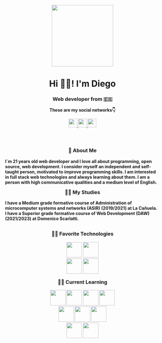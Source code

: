 <p align="center" width="300">
  <img align="center"  width="200" src="https://user-images.githubusercontent.com/99729923/202528843-febdfdf8-ab87-4ecd-a62a-40ff86a348db.png">
  <h1 align="center">Hi 🤙🏼! I'm Diego</h1>
  <h3 align="center"><strong>Web developer<strong> from 🇪🇸 </h3>
</p>
  
<p align="center" width="300">These are my social networks👇</p>
<p align="center" width="300">
<a href="https://www.instagram.com/imcasero.dev/">
  <img width="28" src="https://user-images.githubusercontent.com/99729923/202531050-560a7d15-72a5-4f88-8629-87732f5af40a.png">
</a>
<a href="https://twitter.com/imcasero_dev">
  <img width="28" src="https://user-images.githubusercontent.com/99729923/202531826-64e223df-3096-4411-acf4-467f0fe8bb2b.png">
</a>
<a href="https://www.linkedin.com/in/diego-casero-mart%C3%ADn/">
  <img width="28" src="https://user-images.githubusercontent.com/99729923/202532198-8527d0e6-0f81-4e21-939f-9a3585acf22e.png">
</a>
</p>
</br></br>
<p align="center" width="300" >
  <h3 align="center" width="300" style="margin-top :14px">👋 About Me</h3>
  I´m 21 years old web developer and I love all about programming, open source, web development. I consider myself an independent and self-taught person, motivated to improve programming skills.
I am interested in full stack web technologies and always learning about them. I am a person with high communicative qualities and a medium level of English.
</br>
  <h3 align="center" width="300" style="margin-top :14px">👨‍🎓 My Studies</h3>
I have a Medium grade formative course of Administration of microcomputer systems and networks (ASIR) (2019/2021) at La Cañuela.</br>
I have a Superior grade formative course of Web Development (DAW) (2021/2023) at Domenico Scarlatti.
</br></br>
  <h3 align="center" justify-content="center" width="500" style="margin-top :14px">👨‍💻 Favorite Technologies</h3>
<p align="center" width="500">
<img width="50" src="https://user-images.githubusercontent.com/99729923/202535204-9c2116b4-1655-4d5c-8bf1-d04df449ff71.svg">
<img width="50" src="https://user-images.githubusercontent.com/99729923/202535844-939e2df8-70d6-4d69-85fa-cc78e424cb8e.svg">
  <br>
<img width="50" src="https://user-images.githubusercontent.com/99729923/202535946-ad1742c0-9430-4f12-8867-27469f7c5347.svg">
<img width="50" src="https://user-images.githubusercontent.com/99729923/203137753-6d0e0dd2-14c6-4598-8ac8-4daa5eef140a.svg">  
</p>
  <h3 align="center" justify-content="center" width="500" style="margin-top :14px">👨‍💻 Current Learning</h3>
<p align="center" width="500">
<img width="50" src="https://user-images.githubusercontent.com/99729923/202535204-9c2116b4-1655-4d5c-8bf1-d04df449ff71.svg">
<img width="50" src="https://user-images.githubusercontent.com/99729923/202535844-939e2df8-70d6-4d69-85fa-cc78e424cb8e.svg">
<img width="50" src="https://user-images.githubusercontent.com/99729923/203139790-86322585-f464-46a5-ae5d-2c32fa3b8523.svg">
<img width="50" src="https://user-images.githubusercontent.com/99729923/203139930-9e1edf8a-928b-4d50-926b-e6becb4183fc.svg">
  <br>
<img width="50" src="https://user-images.githubusercontent.com/99729923/202535946-ad1742c0-9430-4f12-8867-27469f7c5347.svg">
<img width="50" src="https://user-images.githubusercontent.com/99729923/203137593-0409af61-57b5-4a87-a4e1-04258170c5aa.svg">
<img width="50" src="https://user-images.githubusercontent.com/99729923/203137753-6d0e0dd2-14c6-4598-8ac8-4daa5eef140a.svg">  
  <br>
<img width="50" src="https://user-images.githubusercontent.com/99729923/203138275-6f05c84c-4e2c-4fbd-8676-9ee64f201ff5.svg"> 
<img width="50" src="https://user-images.githubusercontent.com/99729923/203139161-8fcddd4f-86fe-44b8-aa58-0049971e4899.svg"> 

</p>
   
</p>
